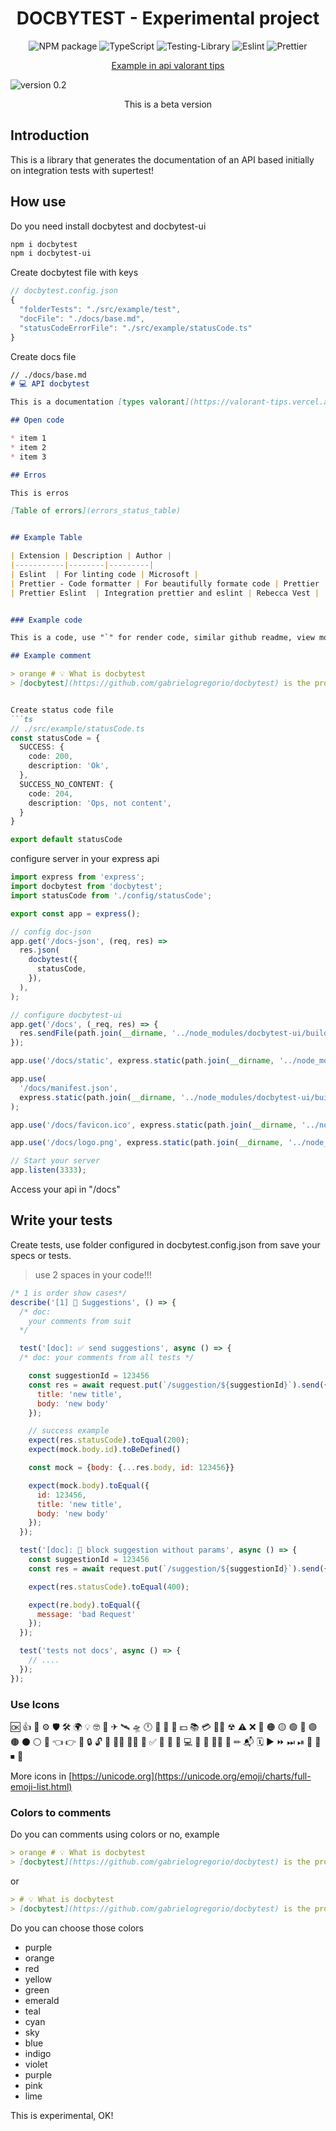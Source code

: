 <div align="center">

# DOCBYTEST - Experimental project

![NPM package](https://img.shields.io/badge/npm-CB3837?style=for-the-badge&logo=npm&logoColor=white)
![TypeScript](https://img.shields.io/badge/typescript-%23007ACC.svg?style=for-the-badge&logo=typescript&logoColor=white)
![Testing-Library](https://img.shields.io/badge/-TestingLibrary-%23E33332?style=for-the-badge&logo=testing-library&logoColor=white)
![Eslint](https://img.shields.io/badge/eslint-3A33D1?style=for-the-badge&logo=eslint&logoColor=white)
![Prettier](https://img.shields.io/badge/prettier-1A2C34?style=for-the-badge&logo=prettier&logoColor=F7BA3E)

<a href="https://backend-valorant.herokuapp.com/docs" target="blank">Example in api valorant tips </a>
</div>

![version 0.2](/docs/v0.2.png)
<p align="center">
  This is a beta version
</p>

## Introduction
This is a library that generates the documentation of an API based initially on integration tests with supertest!

## How use
Do you need install docbytest and docbytest-ui

```bash
npm i docbytest
npm i docbytest-ui
```

Create docbytest file with keys
```js
// docbytest.config.json
{
  "folderTests": "./src/example/test",
  "docFile": "./docs/base.md",
  "statusCodeErrorFile": "./src/example/statusCode.ts"
}
```

Create docs file
```md
// ./docs/base.md
# 💻 API docbytest

This is a documentation [types valorant](https://valorant-tips.vercel.app/).

## Open code

* item 1
* item 2
* item 3

## Erros

This is erros

[Table of errors](errors_status_table)


## Example Table

| Extension | Description | Author |
|-----------|--------|---------|
| Eslint  | For linting code | Microsoft |
| Prettier - Code formatter | For beautifully formate code | Prettier |
| Prettier Eslint  | Integration prettier and eslint | Rebecca Vest |


### Example code

This is a code, use "`" for render code, similar github readme, view more in colors to comments

## Example comment

> orange # 💡 What is docbytest
> [docbytest](https://github.com/gabrielogregorio/docbytest) is the project used to generate this documentation from tests


Create status code file
```ts
// ./src/example/statusCode.ts
const statusCode = {
  SUCCESS: {
    code: 200,
    description: 'Ok',
  },
  SUCCESS_NO_CONTENT: {
    code: 204,
    description: 'Ops, not content',
  }
}

export default statusCode
```

configure server in your express api

```ts
import express from 'express';
import docbytest from 'docbytest';
import statusCode from './config/statusCode';

export const app = express();

// config doc-json
app.get('/docs-json', (req, res) =>
  res.json(
    docbytest({
      statusCode,
    }),
  ),
);

// configure docbytest-ui
app.get('/docs', (_req, res) => {
  res.sendFile(path.join(__dirname, '../node_modules/docbytest-ui/build', 'index.html'));
});

app.use('/docs/static', express.static(path.join(__dirname, '../node_modules/docbytest-ui/build/static/')));

app.use(
  '/docs/manifest.json',
  express.static(path.join(__dirname, '../node_modules/docbytest-ui/build/manifest.json')),
);

app.use('/docs/favicon.ico', express.static(path.join(__dirname, '../node_modules/docbytest-ui/build/favicon.ico')));

app.use('/docs/logo.png', express.static(path.join(__dirname, '../node_modules/docbytest-ui/build/docs/logo.png')));

// Start your server
app.listen(3333);
```

Access your api in "/docs"

## Write your tests
Create tests, use folder configured in docbytest.config.json from save your specs or tests.
> use 2 spaces in your code!!!

```js
/* 1 is order show cases*/
describe('[1] 🙋 Suggestions', () => {
  /* doc:
    your comments from suit
  */

  test('[doc]: ✅ send suggestions', async () => {
  /* doc: your comments from all tests */

    const suggestionId = 123456
    const res = await request.put(`/suggestion/${suggestionId}`).send({
      title: 'new title',
      body: 'new body'
    });

    // success example
    expect(res.statusCode).toEqual(200);
    expect(mock.body.id).toBeDefined()

    const mock = {body: {...res.body, id: 123456}}

    expect(mock.body).toEqual({
      id: 123456,
      title: 'new title',
      body: 'new body'
    });
  });

  test('[doc]: 🚫 block suggestion without params', async () => {
    const suggestionId = 123456
    const res = await request.put(`/suggestion/${suggestionId}`).send({});

    expect(res.statusCode).toEqual(400);

    expect(re.body).toEqual({
      message: 'bad Request'
    });
  });

  test('tests not docs', async () => {
    // ....
  });
});
```

### Use Icons
🆗 👍 📂 ⚙ 🛡 🛠 🌍 💡 🤓 🚀 ✈ 🛰 🛸 🕛 🎉 👏 🥳 💵 📚 💳 👩‍🚀 ☢ ⚠ ❌ 🔴 🟠 🟡 🟢 🔵 🟣 🟤 ⚫ ⚪ 🏁 👈 👉 🤏 🔒 🔓 🤷 🤦‍♀️ 👨‍🔧 👀 ✅ 👤 🚫 🙋 💻 📔 🔑 🧑‍💻 🔐 ✏ 📬 🗓 ▶ ⏩ ⏭ ⏯ 🔼 🔽 ⏹ 📶

More icons in [https://unicode.org](https://unicode.org/emoji/charts/full-emoji-list.html)


### Colors to comments

Do you can comments using colors or no, example
```md
> orange # 💡 What is docbytest
> [docbytest](https://github.com/gabrielogregorio/docbytest) is the project used to generate this documentation from tests
```

or

```md
> # 💡 What is docbytest
> [docbytest](https://github.com/gabrielogregorio/docbytest) is the project used to generate this documentation from tests
```
Do you can choose those colors

* purple
* orange
* red
* yellow
* green
* emerald
* teal
* cyan
* sky
* blue
* indigo
* violet
* purple
* pink
* lime


This is experimental, OK!
